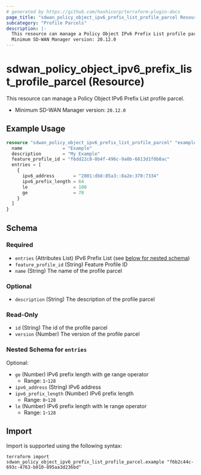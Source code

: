 ```yaml
---
# generated by https://github.com/hashicorp/terraform-plugin-docs
page_title: "sdwan_policy_object_ipv6_prefix_list_profile_parcel Resource - terraform-provider-sdwan"
subcategory: "Profile Parcels"
description: |-
  This resource can manage a Policy Object IPv6 Prefix List profile parcel.
  Minimum SD-WAN Manager version: 20.12.0
---
```


# sdwan_policy_object_ipv6_prefix_list_profile_parcel (Resource)

This resource can manage a Policy Object IPv6 Prefix List profile parcel.
  - Minimum SD-WAN Manager version: `20.12.0`

## Example Usage

```terraform
resource "sdwan_policy_object_ipv6_prefix_list_profile_parcel" "example" {
  name               = "Example"
  description        = "My Example"
  feature_profile_id = "f6dd22c8-0b4f-496c-9a0b-6813d1f8b8ac"
  entries = [
    {
      ipv6_address       = "2001:db8:85a3::8a2e:370:7334"
      ipv6_prefix_length = 64
      le                 = 100
      ge                 = 70
    }
  ]
}
```

<!-- schema generated by tfplugindocs -->
## Schema

### Required

- `entries` (Attributes List) IPv6 Prefix List (see [below for nested schema](#nestedatt--entries))
- `feature_profile_id` (String) Feature Profile ID
- `name` (String) The name of the profile parcel

### Optional

- `description` (String) The description of the profile parcel

### Read-Only

- `id` (String) The id of the profile parcel
- `version` (Number) The version of the profile parcel

<a id="nestedatt--entries"></a>
### Nested Schema for `entries`

Optional:

- `ge` (Number) IPv6 prefix length with ge range operator
  - Range: `1`-`128`
- `ipv6_address` (String) IPv6 address
- `ipv6_prefix_length` (Number) IPv6 prefix length
  - Range: `0`-`128`
- `le` (Number) IPv6 prefix length with le range operator
  - Range: `1`-`128`

## Import

Import is supported using the following syntax:

```shell
terraform import sdwan_policy_object_ipv6_prefix_list_profile_parcel.example "f6b2c44c-693c-4763-b010-895aa3d236bd"
```
